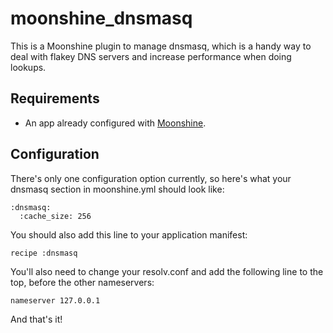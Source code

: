 # moonshine_dnsmasq

This is a Moonshine plugin to manage dnsmasq, which is a handy way to deal with flakey DNS servers and increase performance when doing lookups.

## Requirements

* An app already configured with   [Moonshine](http://github.com/railsmachine/moonshine).

## Configuration

There's only one configuration option currently, so here's what your dnsmasq section in moonshine.yml should look like:

<pre><code>:dnsmasq:
  :cache_size: 256</code></pre>
  
You should also add this line to your application manifest:

<pre><code>recipe :dnsmasq</code></pre>

You'll also need to change your resolv.conf and add the following line to the top, before the other nameservers:

<pre><code>nameserver 127.0.0.1</code></pre>

And that's it!